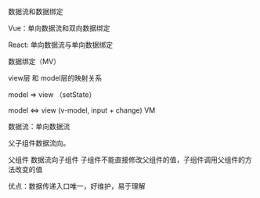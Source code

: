 数据流和数据绑定

Vue：单向数据流和双向数据绑定

React: 单向数据流与单向数据绑定

数据绑定（MV）

view层 和 model层的映射关系

model => view （setState）

model <=> view (v-model, input + change) VM

数据流：单向数据流

父子组件数据流向。

父组件 数据流向子组件 子组件不能直接修改父组件的值，子组件调用父组件的方法改变的值

优点：数据传递入口唯一，好维护，易于理解